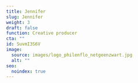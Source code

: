 ```yaml
---
title: Jennifer
slug: Jennifer
weight: 3
draft: false
function: Creative producer
cta: ""
id: SuvmI3S6V
image:
  source: images/logo_philenflo_netgeenzwart.jpg
  alt: ""
seo:
  noindex: true
---
```

